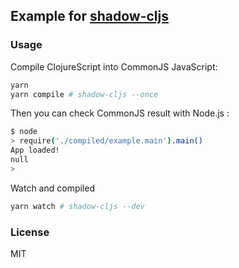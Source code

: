 
Example for [shadow-cljs](https://github.com/thheller/shadow-cljs)
----

### Usage

Compile ClojureScript into CommonJS JavaScript:

```bash
yarn
yarn compile # shadow-cljs --once
```

Then you can check CommonJS result with Node.js :

```bash
$ node
> require('./compiled/example.main').main()
App loaded!
null
>
```

Watch and compiled

```bash
yarn watch # shadow-cljs --dev
```

### License

MIT
